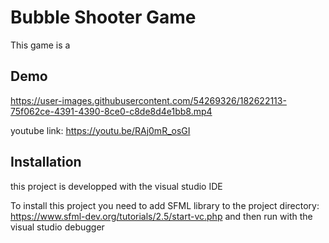 
# Bubble Shooter Game

This game is a 

## Demo
https://user-images.githubusercontent.com/54269326/182622113-75f062ce-4391-4390-8ce0-c8de8d4e1bb8.mp4

youtube link:
https://youtu.be/RAj0mR_osGI

## Installation
this project is developped with the visual studio IDE

To install this project you need to add SFML library to the project directory:
https://www.sfml-dev.org/tutorials/2.5/start-vc.php
and then run with the visual studio debugger

